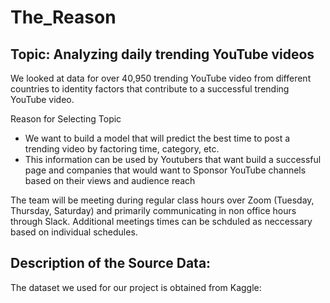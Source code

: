 # The_Reason

## Topic: Analyzing daily trending YouTube videos

We looked at data for over 40,950 trending YouTube video from different countries to identity factors that contribute to a successful trending YouTube video. 

Reason for Selecting Topic
-	We want to build a model that will predict the best time to post a trending video by factoring time, category, etc.  
-	This information can be used by Youtubers that want build a successful page and companies that would want to Sponsor YouTube channels based on their views and audience reach

The team will be meeting during regular class hours over Zoom (Tuesday, Thursday, Saturday) and primarily communicating in non office hours through Slack. Additional meetings times can be schduled as neccessary based on individual schedules.

## Description of the Source Data: 
The dataset we used for our project is obtained from Kaggle: [](https://www.kaggle.com/datasets/datasnaek/youtube-new)


